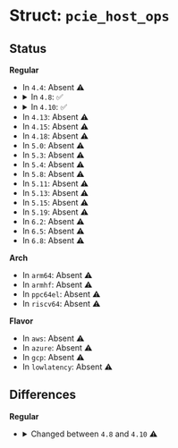 # Struct: <code>pcie_host_ops</code>

## Status
<b>Regular</b>
<ul>
<li>
In <code>4.4</code>: Absent ⚠️
</li>
<li>
<details>
<summary>In <code>4.8</code>: ✅</summary>

```c
struct pcie_host_ops {
    void (*readl_rc)(struct pcie_port *, void *, u32 *);
    void (*writel_rc)(struct pcie_port *, u32, void *);
    int (*rd_own_conf)(struct pcie_port *, int, int, u32 *);
    int (*wr_own_conf)(struct pcie_port *, int, int, u32);
    int (*rd_other_conf)(struct pcie_port *, struct pci_bus *, unsigned int, int, int, u32 *);
    int (*wr_other_conf)(struct pcie_port *, struct pci_bus *, unsigned int, int, int, u32);
    int (*link_up)(struct pcie_port *);
    void (*host_init)(struct pcie_port *);
    void (*msi_set_irq)(struct pcie_port *, int);
    void (*msi_clear_irq)(struct pcie_port *, int);
    phys_addr_t (*get_msi_addr)(struct pcie_port *);
    u32 (*get_msi_data)(struct pcie_port *, int);
    void (*scan_bus)(struct pcie_port *);
    int (*msi_host_init)(struct pcie_port *, struct msi_controller *);
};
```
</details>
</li>
<li>
<details>
<summary>In <code>4.10</code>: ✅</summary>

```c
struct pcie_host_ops {
    u32 (*readl_rc)(struct pcie_port *, u32);
    void (*writel_rc)(struct pcie_port *, u32, u32);
    int (*rd_own_conf)(struct pcie_port *, int, int, u32 *);
    int (*wr_own_conf)(struct pcie_port *, int, int, u32);
    int (*rd_other_conf)(struct pcie_port *, struct pci_bus *, unsigned int, int, int, u32 *);
    int (*wr_other_conf)(struct pcie_port *, struct pci_bus *, unsigned int, int, int, u32);
    int (*link_up)(struct pcie_port *);
    void (*host_init)(struct pcie_port *);
    void (*msi_set_irq)(struct pcie_port *, int);
    void (*msi_clear_irq)(struct pcie_port *, int);
    phys_addr_t (*get_msi_addr)(struct pcie_port *);
    u32 (*get_msi_data)(struct pcie_port *, int);
    void (*scan_bus)(struct pcie_port *);
    int (*msi_host_init)(struct pcie_port *, struct msi_controller *);
};
```
</details>
</li>
<li>
In <code>4.13</code>: Absent ⚠️
</li>
<li>
In <code>4.15</code>: Absent ⚠️
</li>
<li>
In <code>4.18</code>: Absent ⚠️
</li>
<li>
In <code>5.0</code>: Absent ⚠️
</li>
<li>
In <code>5.3</code>: Absent ⚠️
</li>
<li>
In <code>5.4</code>: Absent ⚠️
</li>
<li>
In <code>5.8</code>: Absent ⚠️
</li>
<li>
In <code>5.11</code>: Absent ⚠️
</li>
<li>
In <code>5.13</code>: Absent ⚠️
</li>
<li>
In <code>5.15</code>: Absent ⚠️
</li>
<li>
In <code>5.19</code>: Absent ⚠️
</li>
<li>
In <code>6.2</code>: Absent ⚠️
</li>
<li>
In <code>6.5</code>: Absent ⚠️
</li>
<li>
In <code>6.8</code>: Absent ⚠️
</li>
</ul>
<b>Arch</b>
<ul>
<li>
In <code>arm64</code>: Absent ⚠️
</li>
<li>
In <code>armhf</code>: Absent ⚠️
</li>
<li>
In <code>ppc64el</code>: Absent ⚠️
</li>
<li>
In <code>riscv64</code>: Absent ⚠️
</li>
</ul>
<b>Flavor</b>
<ul>
<li>
In <code>aws</code>: Absent ⚠️
</li>
<li>
In <code>azure</code>: Absent ⚠️
</li>
<li>
In <code>gcp</code>: Absent ⚠️
</li>
<li>
In <code>lowlatency</code>: Absent ⚠️
</li>
</ul>

## Differences
<b>Regular</b>
<ul>
<li>
<details>
<summary>Changed between <code>4.8</code> and <code>4.10</code> ⚠️</summary>
<ul>
<li>
<b>Field type changed. </b>
<code>void (*readl_rc)(struct pcie_port *, void *, u32 *)</code> ➡️ <code>u32 (*readl_rc)(struct pcie_port *, u32)</code>
</li>
<li>
<b>Field type changed. </b>
<code>void (*writel_rc)(struct pcie_port *, u32, void *)</code> ➡️ <code>void (*writel_rc)(struct pcie_port *, u32, u32)</code>
</li>
</ul>
</details>
</li>
</ul>
